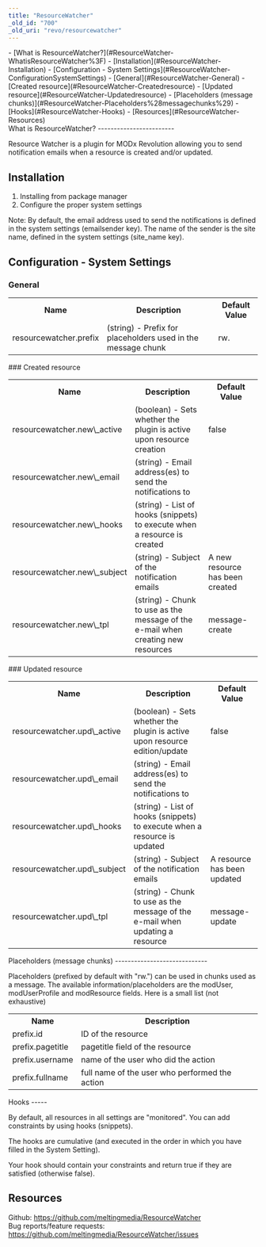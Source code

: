 ```yaml
---
title: "ResourceWatcher"
_old_id: "700"
_old_uri: "revo/resourcewatcher"
---
```


<div>- [What is ResourceWatcher?](#ResourceWatcher-WhatisResourceWatcher%3F)
- [Installation](#ResourceWatcher-Installation)
- [Configuration - System Settings](#ResourceWatcher-ConfigurationSystemSettings)
  - [General](#ResourceWatcher-General)
  - [Created resource](#ResourceWatcher-Createdresource)
  - [Updated resource](#ResourceWatcher-Updatedresource)
- [Placeholders (message chunks)](#ResourceWatcher-Placeholders%28messagechunks%29)
- [Hooks](#ResourceWatcher-Hooks)
- [Resources](#ResourceWatcher-Resources)

</div>What is ResourceWatcher?
------------------------

Resource Watcher is a plugin for MODx Revolution allowing you to send notification emails when a resource is created and/or updated.

Installation
------------

1. Installing from package manager
2. Configure the proper system settings

Note: By default, the email address used to send the notifications is defined in the system settings (emailsender key). The name of the sender is the site name, defined in the system settings (site\_name key).

Configuration - System Settings
-------------------------------

### General

<table><tbody><tr><th>Name</th><th>Description</th><th>Default Value</th></tr><tr><td>resourcewatcher.prefix</td><td>(string) - Prefix for placeholders used in the message chunk</td><td>rw.</td></tr></tbody></table>### Created resource

<table><tbody><tr><th>Name</th><th>Description</th><th>Default Value</th></tr><tr><td>resourcewatcher.new\_active</td><td>(boolean) - Sets whether the plugin is active upon resource creation</td><td>false</td></tr><tr><td>resourcewatcher.new\_email</td><td>(string) - Email address(es) to send the notifications to</td><td> </td></tr><tr><td>resourcewatcher.new\_hooks</td><td>(string) - List of hooks (snippets) to execute when a resource is created</td><td> </td></tr><tr><td>resourcewatcher.new\_subject</td><td>(string) - Subject of the notification emails</td><td>A new resource has been created</td></tr><tr><td>resourcewatcher.new\_tpl</td><td>(string) - Chunk to use as the message of the e-mail when creating new resources</td><td>message-create</td></tr></tbody></table>### Updated resource

<table><tbody><tr><th>Name</th><th>Description</th><th>Default Value</th></tr><tr><td>resourcewatcher.upd\_active</td><td>(boolean) - Sets whether the plugin is active upon resource edition/update</td><td>false</td></tr><tr><td>resourcewatcher.upd\_email</td><td>(string) - Email address(es) to send the notifications to</td><td> </td></tr><tr><td>resourcewatcher.upd\_hooks</td><td>(string) - List of hooks (snippets) to execute when a resource is updated</td><td> </td></tr><tr><td>resourcewatcher.upd\_subject</td><td>(string) - Subject of the notification emails</td><td>A resource has been updated</td></tr><tr><td>resourcewatcher.upd\_tpl</td><td>(string) - Chunk to use as the message of the e-mail when updating a resource</td><td>message-update</td></tr></tbody></table>Placeholders (message chunks)
-----------------------------

Placeholders (prefixed by default with "rw.") can be used in chunks used as a message. The available information/placeholders are the modUser, modUserProfile and modResource fields. Here is a small list (not exhaustive)

<table><tbody><tr><th>Name</th><th>Description</th></tr><tr><td>prefix.id</td><td>ID of the resource</td></tr><tr><td>prefix.pagetitle</td><td>pagetitle field of the resource</td></tr><tr><td>prefix.username</td><td>name of the user who did the action</td></tr><tr><td>prefix.fullname</td><td>full name of the user who performed the action</td></tr></tbody></table>Hooks
-----

By default, all resources in all settings are "monitored". You can add constraints by using hooks (snippets).

The hooks are cumulative (and executed in the order in which you have filled in the System Setting).

Your hook should contain your constraints and return true if they are satisfied (otherwise false).

Resources
---------

Github: <https://github.com/meltingmedia/ResourceWatcher>  
Bug reports/feature requests: <https://github.com/meltingmedia/ResourceWatcher/issues>
